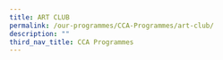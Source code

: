 ```yaml
---
title: ART CLUB
permalink: /our-programmes/CCA-Programmes/art-club/
description: ""
third_nav_title: CCA Programmes
---
```

